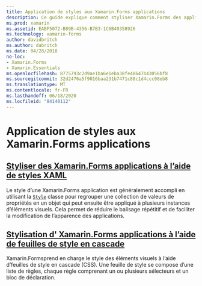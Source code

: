 ```yaml
---
title: Application de styles aux Xamarin.Forms applications
description: Ce guide explique comment styliser Xamarin.Forms des applications à l’aide de styles XAML et à l’aide de feuilles de style en cascade.
ms.prod: xamarin
ms.assetid: EABF5072-B89B-4356-B7B3-1C6B40358926
ms.technology: xamarin-forms
author: davidbritch
ms.author: dabritch
ms.date: 04/28/2018
no-loc:
- Xamarin.Forms
- Xamarin.Essentials
ms.openlocfilehash: 8775793c2d9ae1ba6e1eba38fe48647b43056bf8
ms.sourcegitcommit: 32d2476a5f9016baa231b7471c88c1d4ccc08eb8
ms.translationtype: MT
ms.contentlocale: fr-FR
ms.lasthandoff: 06/18/2020
ms.locfileid: "84140112"
---
```

# <a name="styling-xamarinforms-apps"></a>Application de styles aux Xamarin.Forms applications

## <a name="styling-xamarinforms-apps-using-xaml-stylesxamlindexmd"></a>[Styliser des Xamarin.Forms applications à l’aide de styles XAML](xaml/index.md)

Le style d’une Xamarin.Forms application est généralement accompli en utilisant la [`Style`](xref:Xamarin.Forms.Style) classe pour regrouper une collection de valeurs de propriétés en un objet qui peut ensuite être appliqué à plusieurs instances d’éléments visuels. Cela permet de réduire le balisage répétitif et de faciliter la modification de l’apparence des applications.

## <a name="styling-xamarinforms-apps-using-cascading-style-sheetscssindexmd"></a>[Stylisation d' Xamarin.Forms applications à l’aide de feuilles de style en cascade](css/index.md)

Xamarin.Formsprend en charge le style des éléments visuels à l’aide d’feuilles de style en cascade (CSS). Une feuille de style se compose d’une liste de règles, chaque règle comprenant un ou plusieurs sélecteurs et un bloc de déclaration.
